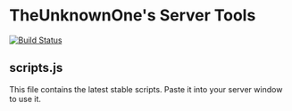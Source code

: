 # TheUnknownOne's Server Tools

[![Build Status](https://travis-ci.org/TheUnknownOne/PO-Server-Tools.png?branch=master)](https://travis-ci.org/TheUnknownOne/PO-Server-Tools)

## scripts.js

This file contains the latest stable scripts. Paste it into your server window to use it.